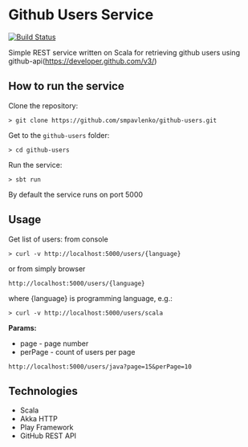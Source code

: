 # Github Users Service

[![Build Status](https://travis-ci.org/smpavlenko/github-users.svg?branch=master)](https://travis-ci.org/smpavlenko/github-users)

Simple REST service written on Scala for retrieving github users using github-api(https://developer.github.com/v3/)

## How to run the service
Clone the repository:
```
> git clone https://github.com/smpavlenko/github-users.git
```

Get to the `github-users` folder:
```
> cd github-users
```

Run the service:
```
> sbt run
```

By default the service runs on port 5000

## Usage

Get list of users:
from console
```
> curl -v http://localhost:5000/users/{language}
```
or from simply browser
```
http://localhost:5000/users/{language}
```
where {language} is programming language, e.g.:
```
> curl -v http://localhost:5000/users/scala
```

__Params:__
- page - page number
- perPage - count of users per page 
```
http://localhost:5000/users/java?page=15&perPage=10
```

## Technologies

- Scala
- Akka HTTP
- Play Framework
- GitHub REST API
